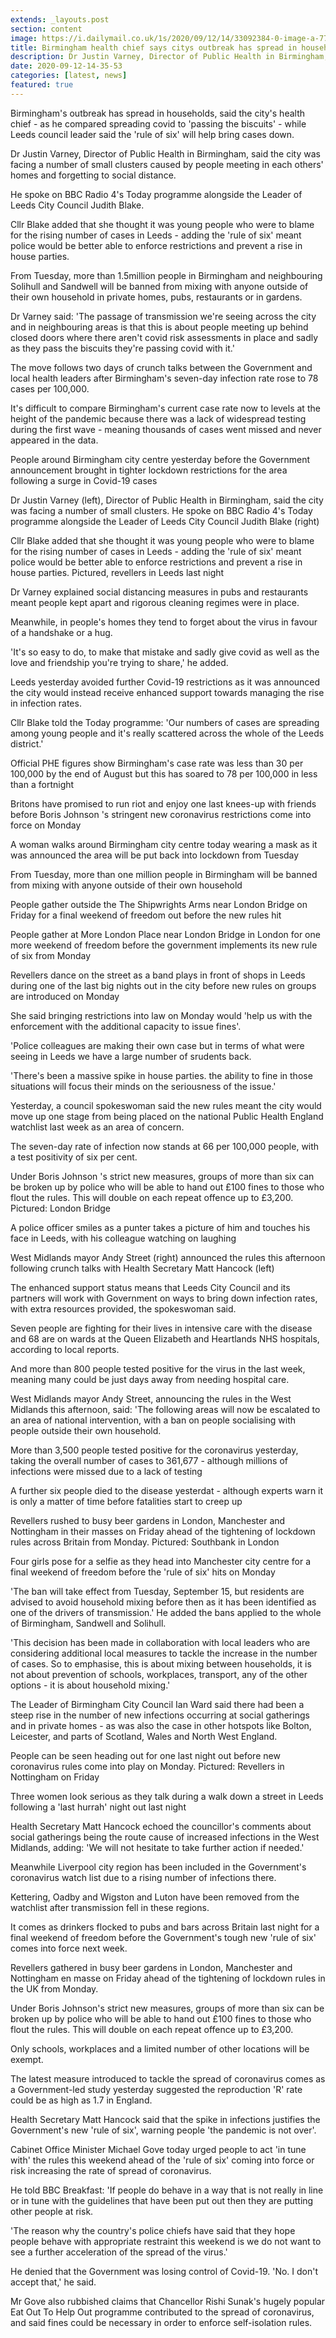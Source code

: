 ```yaml
---
extends: _layouts.post
section: content
image: https://i.dailymail.co.uk/1s/2020/09/12/14/33092384-0-image-a-77_1599917112597.jpg 
title: Birmingham health chief says citys outbreak has spread in households 
description: Dr Justin Varney, Director of Public Health in Birmingham, said the city was facing a number of small clusters caused by people meeting in each others homes. 
date: 2020-09-12-14-35-53 
categories: [latest, news] 
featured: true 
--- 
```

Birmingham's outbreak has spread in households, said the city's health chief - as he compared spreading covid to 'passing the biscuits' - while Leeds council leader said the 'rule of six' will help bring cases down.

Dr Justin Varney, Director of Public Health in Birmingham, said the city was facing a number of small clusters caused by people meeting in each others' homes and forgetting to social distance.

He spoke on BBC Radio 4's Today programme alongside the Leader of Leeds City Council Judith Blake. 

Cllr Blake added that she thought it was young people who were to blame for the rising number of cases in Leeds - adding the 'rule of six' meant police would be better able to enforce restrictions and prevent a rise in house parties. 

From Tuesday, more than 1.5million people in Birmingham and neighbouring Solihull and Sandwell will be banned from mixing with anyone outside of their own household in private homes, pubs, restaurants or in gardens.

Dr Varney said: 'The passage of transmission we're seeing across the city and in neighbouring areas is that this is about people meeting up behind closed doors where there aren't covid risk assessments in place and sadly as they pass the biscuits they're passing covid with it.' 

The move follows two days of crunch talks between the Government and local health leaders after Birmingham's seven-day infection rate rose to 78 cases per 100,000. 

It's difficult to compare Birmingham's current case rate now to levels at the height of the pandemic because there was a lack of widespread testing during the first wave - meaning thousands of cases went missed and never appeared in the data. 

People around Birmingham city centre yesterday before the Government announcement brought in tighter lockdown restrictions for the area following a surge in Covid-19 cases

Dr Justin Varney (left), Director of Public Health in Birmingham, said the city was facing a number of small clusters. He spoke on BBC Radio 4's Today programme alongside the Leader of Leeds City Council Judith Blake (right)

Cllr Blake added that she thought it was young people who were to blame for the rising number of cases in Leeds - adding the 'rule of six' meant police would be better able to enforce restrictions and prevent a rise in house parties. Pictured, revellers in Leeds last night

Dr Varney explained social distancing measures in pubs and restaurants meant people kept apart and rigorous cleaning regimes were in place.

Meanwhile, in people's homes they tend to forget about the virus in favour of a handshake or a hug.

'It's so easy to do, to make that mistake and sadly give covid as well as the love and friendship you're trying to share,' he added.  

Leeds yesterday avoided further Covid-19 restrictions as it was announced the city would instead receive enhanced support towards managing the rise in infection rates.

Cllr Blake told the Today programme: 'Our numbers of cases are spreading among young people and it's really scattered across the whole of the Leeds district.'

Official PHE figures show Birmingham's case rate was less than 30 per 100,000 by the end of August but this has soared to 78 per 100,000 in less than a fortnight

Britons have promised to run riot and enjoy one last knees-up with friends before Boris Johnson 's stringent new coronavirus restrictions come into force on Monday 

A woman walks around Birmingham city centre today wearing a mask as it was announced the area will be put back into lockdown from Tuesday

From Tuesday, more than one million people in Birmingham will be banned from mixing with anyone outside of their own household





People gather outside the The Shipwrights Arms near London Bridge on Friday for a final weekend of freedom out before the new rules hit

People gather at More London Place near London Bridge in London for one more weekend of freedom before the government implements its new rule of six from Monday

Revellers dance on the street as a band plays in front of shops in Leeds during one of the last big nights out in the city before new rules on groups are introduced on Monday

She said bringing restrictions into law on Monday would 'help us with the enforcement with the additional capacity to issue fines'.

'Police colleagues are making their own case but in terms of what were seeing in Leeds we have a large number of srudents back. 

'There's been a massive spike in house parties. the ability to fine in those situations will focus their minds on the seriousness of the issue.'

Yesterday, a council spokeswoman said the new rules meant the city would move up one stage from being placed on the national Public Health England watchlist last week as an area of concern.

The seven-day rate of infection now stands at 66 per 100,000 people, with a test positivity of six per cent.

Under Boris Johnson 's strict new measures, groups of more than six can be broken up by police who will be able to hand out £100 fines to those who flout the rules. This will double on each repeat offence up to £3,200. Pictured: London Bridge  

A police officer smiles as a punter takes a picture of him and touches his face in Leeds, with his colleague watching on laughing

West Midlands mayor Andy Street (right) announced the rules this afternoon following crunch talks with Health Secretary Matt Hancock (left)

The enhanced support status means that Leeds City Council and its partners will work with Government on ways to bring down infection rates, with extra resources provided, the spokeswoman said.



Seven people are fighting for their lives in intensive care with the disease and 68 are on wards at the Queen Elizabeth and Heartlands NHS hospitals, according to local reports. 

And more than 800 people tested positive for the virus in the last week, meaning many could be just days away from needing hospital care.  

West Midlands mayor Andy Street, announcing the rules in the West Midlands this afternoon, said: 'The following areas will now be escalated to an area of national intervention, with a ban on people socialising with people outside their own household.

More than 3,500 people tested positive for the coronavirus yesterday, taking the overall number of cases to 361,677 - although millions of infections were missed due to a lack of testing

A further six people died to the disease yesterdat - although experts warn it is only a matter of time before fatalities start to creep up 

Revellers rushed to busy beer gardens in London, Manchester and Nottingham in their masses on Friday ahead of the tightening of lockdown rules across Britain from Monday. Pictured: Southbank in London  

Four girls pose for a selfie as they head into Manchester city centre for a final weekend of freedom before the 'rule of six' hits on Monday 

'The ban will take effect from Tuesday, September 15, but residents are advised to avoid household mixing before then as it has been identified as one of the drivers of transmission.' He added the bans applied to the whole of Birmingham, Sandwell and Solihull. 

'This decision has been made in collaboration with local leaders who are considering additional local measures to tackle the increase in the number of cases. So to emphasise, this is about mixing between households, it is not about prevention of schools, workplaces, transport, any of the other options - it is about household mixing.' 

The Leader of Birmingham City Council Ian Ward said there had been a steep rise in the number of new infections occurring at social gatherings and in private homes - as was also the case in other hotspots like Bolton, Leicester, and parts of Scotland, Wales and North West England. 

People can be seen heading out for one last night out before new coronavirus rules come into play on Monday. Pictured: Revellers in Nottingham on Friday

Three women look serious as they talk during a walk down a street in Leeds following a 'last hurrah' night out last night

Health Secretary Matt Hancock echoed the councillor's comments about social gatherings being the route cause of increased infections in the West Midlands, adding: 'We will not hesitate to take further action if needed.'  

Meanwhile Liverpool city region has been included in the Government's coronavirus watch list due to a rising number of infections there.

Kettering, Oadby and Wigston and Luton have been removed from the watchlist after transmission fell in these regions.        

It comes as drinkers flocked to pubs and bars across Britain last night for a final weekend of freedom before the Government's tough new 'rule of six' comes into force next week. 

Revellers gathered in busy beer gardens in London, Manchester and Nottingham en masse on Friday ahead of the tightening of lockdown rules in the UK from Monday.

Under Boris Johnson's strict new measures, groups of more than six can be broken up by police who will be able to hand out £100 fines to those who flout the rules. This will double on each repeat offence up to £3,200.    

Only schools, workplaces and a limited number of other locations will be exempt. 

The latest measure introduced to tackle the spread of coronavirus comes as a Government-led study yesterday suggested the reproduction 'R' rate could be as high as 1.7 in England.

Health Secretary Matt Hancock said that the spike in infections justifies the Government's new 'rule of six', warning people 'the pandemic is not over'.  

Cabinet Office Minister Michael Gove today urged people to act 'in tune with' the rules this weekend ahead of the 'rule of six' coming into force or risk increasing the rate of spread of coronavirus.

He told BBC Breakfast: 'If people do behave in a way that is not really in line or in tune with the guidelines that have been put out then they are putting other people at risk.

'The reason why the country's police chiefs have said that they hope people behave with appropriate restraint this weekend is we do not want to see a further acceleration of the spread of the virus.'

He denied that the Government was losing control of Covid-19. 'No. I don't accept that,' he said. 

Mr Gove also rubbished claims that Chancellor Rishi Sunak's hugely popular Eat Out To Help Out programme contributed to the spread of coronavirus, and said fines could be necessary in order to enforce self-isolation rules. 

